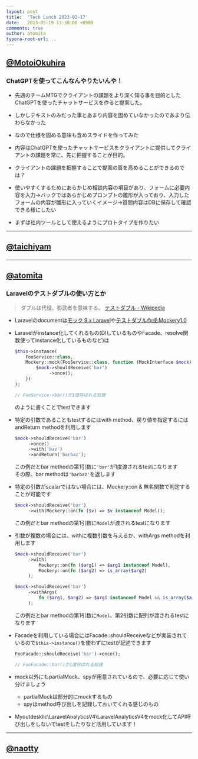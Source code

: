```yaml
---
layout: post
title:  'Tech Lunch 2023-02-17'
date:   2023-05-19 13:30:00 +0900
comments: true
author: atomita
typora-root-url: ..
---
```


## [@MotoiOkuhira](https://github.com/MotoiOkuhira)
### ChatGPTを使ってこんなんやりたいんや！
- 先週のチームMTGでクライアントの課題をより深く知る事を目的としたChatGPTを使ったチャットサービスを作ると提案した。

- しかしテキストのみだった事とあまり内容を固めていなかったのであまり伝わらなかった ﻿

- なので仕様を固める意味も含めスライドを作ってみた

- 内容はChatGPTを使ったチャットサービスをクライアントに提供してクライアントの課題を常に、先に把握することが目的。

- クライアントの課題を把握することで提案の質を高めることができるのでは？

- 使いやすくするためにあらかじめ相談内容の項目があり、フォームに必要内容を入力→バックではあらかじめプロンプトの雛形が入っており、入力したフォームの内容が雛形に入っていくイメージ→質問内容はDBに保存して確認できる様にしたい

- まずは社内ツールとして使えるようにプロトタイプを作りたい
---

## [@taichiyam](https://github.com/taichiyam)
### 

---

## [@atomita](https://github.com/atomita)
### Laravelのテストダブルの使い方とか

> ダブルは代役、影武者を意味する。
> [テストダブル - Wikipedia](https://ja.wikipedia.org/wiki/%E3%83%86%E3%82%B9%E3%83%88%E3%83%80%E3%83%96%E3%83%AB)

- Laravelのdocumentは[モック 9.x Laravel](https://readouble.com/laravel/9.x/ja/mocking.html)や[テストダブル作成:Mockery1.0](https://readouble.com/mockery/1.0/ja/creating_test_doubles.html)
- Laravelがinstance化してくれるもの(DIしているものやFacade、resolve関数使ってinstance化しているものなど)は

    ```php
    $this->instance(
        FooService::class,
        Mockery::mock(FooService::class, function (MockInterface $mock) {
            $mock->shouldReceive('bar')
                 ->once();
        })
    );
    
    // FooService->bar()が1度呼ばれる処理
    ```

    のように書くことでtestできます

- 特定の引数であることもtestするにはwith method、戻り値を指定するにはandReturn methodを利用します

    ```php
    $mock->shouldReceive('bar')
         ->once()
         ->with('baz')
         ->andReturn('barbaz');
    ```

    この例だとbar methodの第1引数に`'bar'`が1度渡されるtestになります  
    その際、bar methodは`'barbaz'`を返します
- 特定の引数がscalarではない場合には、Mockery::on & 無名関数で判定することが可能です

    ```php
    $mock->shouldReceive('bar')
         ->with(Mockery::on(fn ($v) => $v instanceof Model));
    ```

    この例だとbar methodの第1引数に`Model`が渡されるtestになります  

- 引数が複数の場合には、withに複数引数を与えるか、withArgs methodを利用します

    ```php
    $mock->shouldReceive('bar')
         ->with(
             Mockery::on(fn ($arg1) => $arg1 instanceof Model),
             Mockery::on(fn ($arg2) => is_array($arg2)
         );
    ```

    ```php
    $mock->shouldReceive('bar')
         ->withArgs(
             fn ($arg1, $arg2) => $arg1 instanceof Model && is_array($arg2))
         );
    ```

    この例だとbar methodの第1引数に`Model`、第2引数に配列が渡されるtestになります  

- Facadeを利用している場合にはFacade::shouldReceiveなどが実装されているので`$this->instance()`を使わずにtestが記述できます

    ```php
    FooFacade::shouldReceive('bar')->once();
    
    // FooFacade::bar()が1度呼ばれる処理
    ```

- mock以外にもpartialMock、spyが用意されているので、必要に応じて使い分けましょう
    - partialMockは部分的にmockするもの
    - spyはmethod呼び出しを記録しておいてくれる感じのもの

- Myoutdeskllc\LaravelAnalyticsV4\LaravelAnalyticsV4をmock化してAPI呼び出しをしないでtestをしたりなど活用しています！


---

## [@naotty](https://github.com/naotty)
### 

